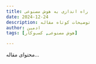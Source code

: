 ```yaml
---
title: راه اندازی به هوش مصنوعی
date: 2024-12-24
description: توضیحات کوتاه مقاله
author: ادمین 
tags: [هوش مصنوعی, کسب‌وکار]

---
```


محتوای مقاله...
